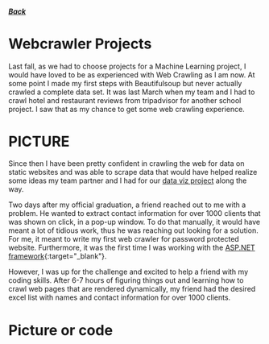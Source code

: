 ##### [Back](index#projects)
# Webcrawler Projects

Last fall, as we had to choose projects for a Machine Learning project, I would have loved to be as experienced with Web Crawling as I am now. At some point I made my first steps with Beautifulsoup but never actually crawled a complete data set. It was last March when my team and I had to crawl hotel and restaurant reviews from tripadvisor for another school project. I saw that as my chance to get some web crawling experience. 




# PICTURE




Since then I have been pretty confident in crawling the web for data on static websites and was able to scrape data that would have helped realize some ideas my team partner and I had for our [data viz project](startupFunding) along the way. 

Two days after my official graduation, a friend reached out to me with a problem. He wanted to extract contact information for over 1000 clients that was shown on click, in a pop-up window. To do that manually, it would have meant a lot of tidious work, thus he was reaching out looking for a solution. For me, it meant to write my first web crawler for password protected website. Furthermore, it was the first time I was working with the [ASP.NET framework](https://en.wikipedia.org/wiki/ASP.NET){:target="_blank"}.

However, I was up for the challenge and excited to help a friend with my coding skills. After 6-7 hours of figuring things out and learning how to crawl web pages that are rendered dynamically, my friend had the desired excel list with names and contact information for over 1000 clients.


# Picture or code

